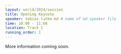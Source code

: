 ```yaml
---
layout: world/2024/session
title: Opening Keynote
speaker: tobias-lutke.md # name of md speaker file
time: 10:00 - 11:00
location: Track 1
running_order: 1
---
```


More information coming soon.
